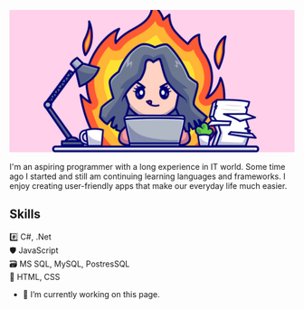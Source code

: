 ![](https://github.com/emilia-wasilewska/emilia-wasilewska/blob/main/6500_5_08.jpg)


I'm an aspiring programmer with a long experience in IT world. Some time ago I started and still am continuing learning languages and frameworks. I enjoy creating user-friendly apps that make our everyday life much easier.

## Skills
#️⃣ C#, .Net\
🛡️ JavaScript\
🗃️ MS SQL, MySQL, PostresSQL\
🎨 HTML, CSS

- 🔭 I’m currently working on this page. 





